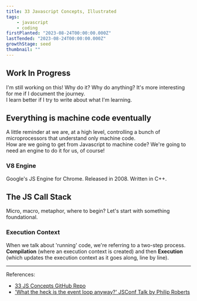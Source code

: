 ```yaml
---
title: 33 Javascript Concepts, Illustrated
tags: 
    - javascript
    - coding
firstPlanted: "2023-08-24T00:00:00.000Z"
lastTended: "2023-08-24T00:00:00.000Z"
growthStage: seed
thumbnail: ""
---
```



## Work In Progress
I'm still working on this! 
Why do it? Why do anything? It's more interesting for me if I document the journey.  
I learn better if I try to write about what I'm learning.  

## Everything is machine code eventually
A little reminder at we are, at a high level, controlling a bunch of microprocessors that understand only machine code.  
How are we going to get from Javascript to machine code? We're going to need an engine to do it for us, of course! 

### V8 Engine
Google's JS Engine for Chrome. Released in 2008. Written in C++. 

<note-polaroid-image
    src="33-javascript-concepts/v8-architecture-1.png"
    alt="Image shows an architectural diagram of Google's V8 engine. Named components include the Parser, AST, Interpreter, Heap, Profiler, and Compiler"
    caption="Here's a handy diagram"
    sourcelink="https://blog.bitsrc.io/how-does-javascript-really-work-part-1-7681dd54a36d"
    sourcetext="blog.bitsrc.io">
</note-polaroid-image>

## The JS Call Stack
Micro, macro, metaphor, where to begin? Let's start with something foundational. 

### Execution Context
When we talk about 'running' code, we're referring to a two-step process. **Compilation** (where an execution context is created) and then **Execution** (which updates the execution context as it goes along, line by line).



<note-illustration-image
    src="33-javascript-concepts/FILENAME.png"
    alt="tbd">
</note-illustration-image>


---
References: 
- [33 JS Concepts GitHub Repo](https://github.com/leonardomso/33-js-concepts)
- ['What the heck is the event loop anyway?' JSConf Talk by Philip Roberts](https://www.youtube.com/watch?v=8aGhZQkoFbQ)

